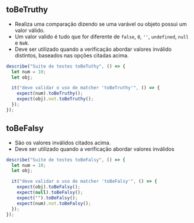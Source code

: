 ## toBeTruthy

- Realiza uma comparação dizendo se uma varável ou objeto possui um valor válido.
- Um valor valido é tudo que for diferente de `false`, `0`, `''`, `undefined`, `null` e `NaN`.
- Deve ser utilizado quando a verificação abordar valores inválido distintos, baseados nas opções citadas acima.

```javascript
describe("Suite de testes toBeTuthy", () => {
  let num = 10;
  let obj;

  it("deve validar o uso de matcher 'toBeTruthy'", () => {
    expect(num).toBeTruthy();
    expect(obj).not.toBeTruthy();
  });
});
```

## toBeFalsy

- São os valores inválidos citados acima.
- Deve ser utilizado quando a verificação abordar valores inválidos

```javascript
describe("Suite de testes toBeFalsy", () => {
  let num = 10;
  let obj;

  it("deve validar o uso de matcher 'toBeFalsy'", () => {
    expect(obj).toBeFalsy();
    expect(null).toBeFalsy();
    expect("").toBeFalsy();
    expect(num).not.toBeFalsy();
  });
});
```
